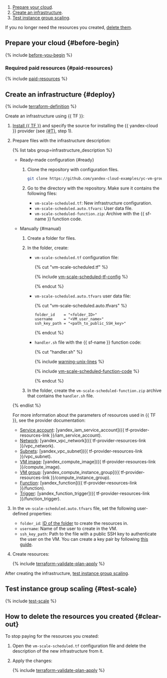 1. [Prepare your cloud](#before-begin).
1. [Create an infrastructure](#deploy).
1. [Test instance group scaling](#test-scale).

If you no longer need the resources you created, [delete them](#clear-out).

## Prepare your cloud {#before-begin}

{% include [before-you-begin](../_tutorials_includes/before-you-begin.md) %}

### Required paid resources {#paid-resources}

{% include [paid-resources](../_tutorials_includes/vm-scale-scheduled/paid-resources.md) %}

## Create an infrastructure {#deploy}

{% include [terraform-definition](../_tutorials_includes/terraform-definition.md) %}

Create an infrastructure using {{ TF }}:

1. [Install {{ TF }}](../../tutorials/infrastructure-management/terraform-quickstart.md#install-terraform) and specify the source for installing the {{ yandex-cloud }} provider (see [{#T}](../../tutorials/infrastructure-management/terraform-quickstart.md#configure-provider), step 1).
1. Prepare files with the infrastructure description:

   {% list tabs group=infrastructure_description %}

   - Ready-made configuration {#ready}

     1. Clone the repository with configuration files.

        ```bash
        git clone https://github.com/yandex-cloud-examples/yc-vm-group-scheduled-scaling
        ```

     1. Go to the directory with the repository. Make sure it contains the following files:
        * `vm-scale-scheduled.tf`: New infrastructure configuration.
        * `vm-scale-scheduled.auto.tfvars`: User data file.
        * `vm-scale-scheduled-function.zip`: Archive with the {{ sf-name }} function code.


   - Manually {#manual}

     1. Create a folder for files.
     1. In the folder, create:
        * `vm-scale-scheduled.tf` configuration file:

          {% cut "vm-scale-scheduled.tf" %}

          {% include [vm-scale-scheduled-tf-config](../../_includes/instance-groups/vm-scale-scheduled-tf-config.md) %}

          {% endcut %}

        * `vm-scale-scheduled.auto.tfvars` user data file:

          {% cut "vm-scale-scheduled.auto.tfvars" %}

          ```hcl
          folder_id    = "<folder_ID>"
          username     = "<VM_user_name>"
          ssh_key_path = "<path_to_public_SSH_key>"
          ```

          {% endcut %}

        * `handler.sh` file with the {{ sf-name }} function code:

          {% cut "handler.sh" %}

          {% include [warning-unix-lines](../_tutorials_includes/warning-unix-lines.md) %}

          {% include [vm-scale-scheduled-function-code](../../_includes/instance-groups/vm-scale-scheduled-function-code.md) %}

          {% endcut %}

     1. In the folder, create the `vm-scale-scheduled-function.zip` archive that contains the `handler.sh` file.

   {% endlist %}

   For more information about the parameters of resources used in {{ TF }}, see the provider documentation:

   * [Service account](../../iam/concepts/users/service-accounts.md): [yandex_iam_service_account]({{ tf-provider-resources-link }}/iam_service_account).
   * [Network](../../vpc/concepts/network.md#network): [yandex_vpc_network]({{ tf-provider-resources-link }}/vpc_network).
   * [Subnets](../../vpc/concepts/network.md#subnet): [yandex_vpc_subnet]({{ tf-provider-resources-link }}/vpc_subnet).
   * [VM image](../../compute/concepts/image.md): [yandex_compute_image]({{ tf-provider-resources-link }}/compute_image).
   * [VM group](../../compute/concepts/instance-groups/index.md): [yandex_compute_instance_group]({{ tf-provider-resources-link }}/compute_instance_group).
   * [Function](../../functions/concepts/function.md): [yandex_function]({{ tf-provider-resources-link }}/function).
   * [Trigger](../../functions/concepts/trigger/index.md): [yandex_function_trigger]({{ tf-provider-resources-link }}/function_trigger).

1. In the `vm-scale-scheduled.auto.tfvars` file, set the following user-defined properties:

   * `folder_id`: [ID of the folder](../../resource-manager/operations/folder/get-id.md) to create the resources in.
   * `username`: Name of the user to create in the VM.
   * `ssh_key_path`: Path to the file with a public SSH key to authenticate the user on the VM. You can create a key pair by following [this guide](../../compute/operations/vm-connect/ssh.md#creating-ssh-keys).

1. Create resources:

   {% include [terraform-validate-plan-apply](../_tutorials_includes/terraform-validate-plan-apply.md) %}

After creating the infrastructure, [test instance group scaling](#test-scale).

## Test instance group scaling {#test-scale}

{% include [test-scale](../_tutorials_includes/vm-scale-scheduled/test-scale.md) %}

## How to delete the resources you created {#clear-out}

To stop paying for the resources you created:

1. Open the `vm-scale-scheduled.tf` configuration file and delete the description of the new infrastructure from it.
1. Apply the changes:

    {% include [terraform-validate-plan-apply](../_tutorials_includes/terraform-validate-plan-apply.md) %}